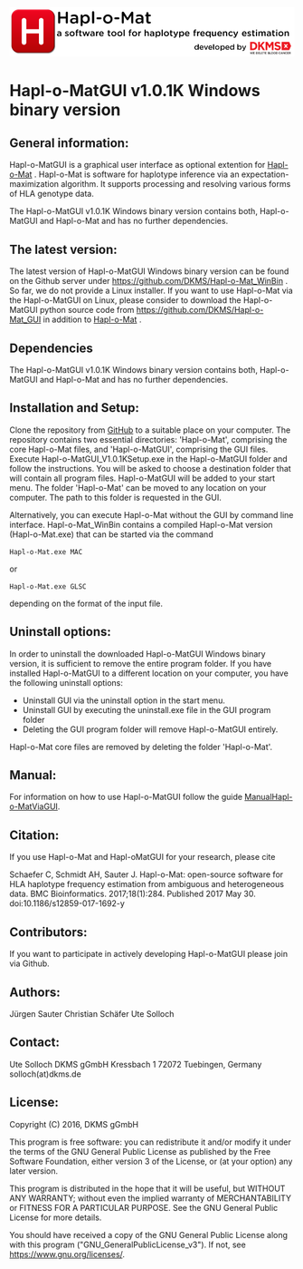 ![SplashScreen](images/Hapl-o-Mat_tag.png)
  

# Hapl-o-MatGUI v1.0.1K Windows binary version

## General information:
Hapl-o-MatGUI is a graphical user interface as optional extention for [Hapl-o-Mat](https://github.com/DKMS/Hapl-o-Mat) . Hapl-o-Mat is software for haplotype inference via an expectation-maximization algorithm. It supports processing and resolving various forms of HLA genotype data.

The Hapl-o-MatGUI v1.0.1K Windows binary version contains both, Hapl-o-MatGUI and Hapl-o-Mat and has no further dependencies.

## The latest version:
The latest version of Hapl-o-MatGUI Windows binary version can be found on the Github server under <https://github.com/DKMS/Hapl-o-Mat_WinBin> .
So far, we do not provide a Linux installer. If you want to use Hapl-o-Mat via the Hapl-o-MatGUI on Linux, please consider to download the Hapl-o-MatGUI python source code from  <https://github.com/DKMS/Hapl-o-Mat_GUI> in addition to [Hapl-o-Mat](https://github.com/DKMS/Hapl-o-Mat) .

## Dependencies
The Hapl-o-MatGUI v1.0.1K Windows binary version contains both, Hapl-o-MatGUI and Hapl-o-Mat and has no further dependencies.
 
## Installation and Setup:
Clone the repository from [GitHub](https://github.com/DKMS/Hapl-o-Mat_WinBin) to a suitable place on your computer. The repository contains two essential directories: 'Hapl-o-Mat', comprising the core Hapl-o-Mat files, and 'Hapl-o-MatGUI', comprising the GUI files.
Execute Hapl-o-MatGUI_V1.0.1KSetup.exe in the Hapl-o-MatGUI folder and follow the instructions. You will be asked to choose a destination folder that will contain all program files. Hapl-o-MatGUI will be added to your start menu.
The folder 'Hapl-o-Mat' can be moved to any location on your computer. The path to this folder is requested in the GUI.

Alternatively, you can execute Hapl-o-Mat without the GUI by command line interface. Hapl-o-Mat_WinBin contains a compiled Hapl-o-Mat version (Hapl-o-Mat.exe) that can be started via the command
```
Hapl-o-Mat.exe MAC
```
or
```
Hapl-o-Mat.exe GLSC
```
depending on the format of the input file.

## Uninstall options:
In order to uninstall the downloaded Hapl-o-MatGUI Windows binary version, it is sufficient to remove the entire program folder.
If you have installed Hapl-o-MatGUI to a different location on your computer, you have the following uninstall options:

 * Uninstall GUI via the uninstall option in the start menu.
 * Uninstall GUI by executing the uninstall.exe file in the GUI program folder
 * Deleting the GUI program folder will remove Hapl-o-MatGUI entirely.

Hapl-o-Mat core files are removed by deleting the folder 'Hapl-o-Mat'.
 
## Manual: 
For information on how to use Hapl-o-MatGUI follow the guide [ManualHapl-o-MatViaGUI](Hapl-o-MatGUI/ManualHapl-o-MatViaGUI.pdf). 

## Citation: 
If you use Hapl-o-Mat and Hapl-oMatGUI for your research, please cite

Schaefer C, Schmidt AH, Sauter J. Hapl-o-Mat: open-source software for HLA haplotype frequency estimation from ambiguous and heterogeneous data. BMC Bioinformatics. 2017;18(1):284. Published 2017 May 30. doi:10.1186/s12859-017-1692-y

## Contributors:
If you want to participate in actively developing Hapl-o-MatGUI please join via Github.

## Authors: 
Jürgen Sauter
Christian Schäfer
Ute Solloch

## Contact: 
Ute Solloch 
DKMS gGmbH
Kressbach 1
72072 Tuebingen, Germany
solloch(at)dkms.de

## License:
Copyright (C) 2016, DKMS gGmbH

This program is free software: you can redistribute it and/or modify it under the terms of the GNU General Public License as published by the Free Software Foundation, either version 3 of the License, or (at your option) any later version.

This program is distributed in the hope that it will be useful, but WITHOUT ANY WARRANTY; without even the implied warranty of MERCHANTABILITY or FITNESS FOR A PARTICULAR PURPOSE.  See the GNU General Public License for more details.

You should have received a copy of the GNU General Public License along with this program ("GNU_GeneralPublicLicense_v3"). If not, see <https://www.gnu.org/licenses/>.
